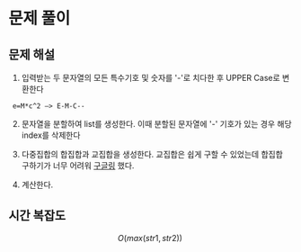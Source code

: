 
#  문제 풀이

  

##  문제 해설

1. 입력받는 두 문자열의 모든 특수기호 및 숫자를 '-'로 치다한 후 UPPER Case로 변환한다

~~~
 e=M*c^2 —> E-M-C--
~~~

2. 문자열을 분할하여 list를 생성한다. 이때 분할된 문자열에 '-' 기호가 있는 경우 해당 index를 삭제한다

3. 다중집합의 합집합과 교집합을 생성한다. 교집합은 쉽게 구할 수 있었는데 합집합 구하기가 너무 어려워 [구글링]("https://velog.io/@munang/개념정리-파이썬-다중-집합") 했다.

4. 계산한다.

  
  

##  시간 복잡도

$$O(max(str1, str2))$$